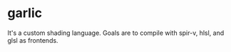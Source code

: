 # garlic
It's a custom shading language. Goals are to compile with spir-v, hlsl, and glsl as frontends. 
